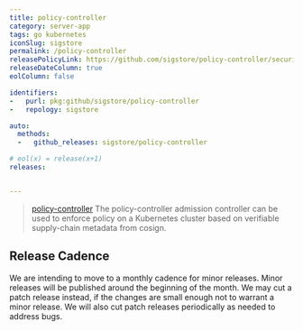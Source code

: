 ```yaml
---
title: policy-controller
category: server-app
tags: go kubernetes
iconSlug: sigstore
permalink: /policy-controller
releasePolicyLink: https://github.com/sigstore/policy-controller/security/policy#supported-versions
releaseDateColumn: true
eolColumn: false

identifiers:
-   purl: pkg:github/sigstore/policy-controller
-   repology: sigstore

auto:
  methods:
  -   github_releases: sigstore/policy-controller

# eol(x) = release(x+1)
releases:


---
```


> [policy-controller](https://github.com/sigstore/policy-controller) The policy-controller admission controller can be used to enforce policy on a Kubernetes cluster based on verifiable supply-chain metadata from cosign.

## Release Cadence

We are intending to move to a monthly cadence for minor releases. Minor releases will be published around the beginning of the month. We may cut a patch release instead, if the changes are small enough not to warrant a minor release. We will also cut patch releases periodically as needed to address bugs.
